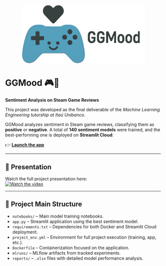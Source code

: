 <p align="center">
  <img src="images/logo_name.PNG" alt="GGMood logo" width="400"/>
</p>


# GGMood 🎮🧠  
**Sentiment Analysis on Steam Game Reviews**

This project was developed as the final deliverable of the *Machine Learning Engineering tutorship at Itaú Unibanco*.

GGMood analyzes sentiment in Steam game reviews, classifying them as **positive** or **negative**. A total of **140 sentiment models** were trained, and the best-performing one is deployed on **Streamlit Cloud**:

👉 **[Launch the app](https://ggmood.streamlit.app/)**

---

## 🎥 Presentation  
Watch the full project presentation here:  
[![Watch the video](https://img.youtube.com/vi/jUDVw-lGnl4/0.jpg)](https://www.youtube.com/watch?v=jUDVw-lGnl4)

---

## 🧱 Project Main Structure

- `notebooks/` – Main model training notebooks.
- `app.py` – Streamlit application using the best sentiment model.
- `requirements.txt` – Dependencies for both Docker and Streamlit Cloud deployment.
- `project_env.yml` – Environment for full project execution (training, app, etc.).
- `Dockerfile` – Containerization focused on the application.
- `mlruns/` – MLflow artifacts from tracked experiments.
- `reports/` – `.xlsx` files with detailed model performance analysis.
